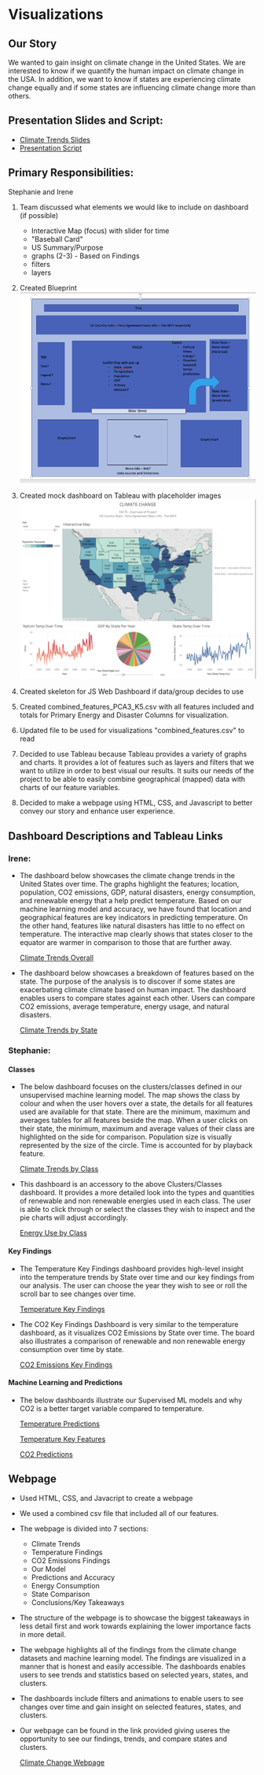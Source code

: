 # Visualizations

## Our Story

We wanted to gain insight on climate change in the United States. We are interested to know if we quantify the human impact on climate change in the USA. In addition, we want to know if states are experiencing climate change equally and if some states are influencing climate change more than others.  

## Presentation Slides and Script:
 - <a href="https://docs.google.com/presentation/d/15MENIOhjLSVF9AC3xavduDZ4B1AA4qlJFtM7gXTUJPA/edit#slide=id.p">Climate Trends Slides</a>
 - <a href="https://docs.google.com/document/d/17QTFpMqb2Hr_oPxPhpX2MKCEbhAhqKD2b9tUgRSGlSM/edit?usp=sharing">Presentation Script</a>


## Primary Responsibilities:
 Stephanie and Irene

1. Team discussed what elements we would like to include on dashboard (if possible)
    - Interactive Map (focus) with slider for time
    - "Baseball Card"
    - US Summary/Purpose
    - graphs (2-3) - Based on Findings
    - filters
    - layers

2. Created Blueprint
<img src="dashboard_mock.png"></img>

3. Created mock dashboard on Tableau with placeholder images
<img src= "dashboard_practice.png"></img>

4. Created skeleton for JS Web Dashboard if data/group decides to use

5. Created combined_features_PCA3_K5.csv with all features included and totals for Primary Energy and Disaster Columns for visualization.

6. Updated file to be used for visualizations "combined_features.csv" to read

7. Decided to use Tableau because Tableau provides a variety of graphs and charts. It provides a lot of features such as layers and filters that we want to utilize in order to best visual our results. It suits our needs of the project to be able to easily combine geographical (mapped) data with charts of our feature variables.

8. Decided to make a webpage using HTML, CSS, and Javascript to better convey our story and enhance user experience.


## Dashboard Descriptions and Tableau Links

### Irene:
- The dashboard below showcases the climate change trends in the United States over time. The graphs highlight the features; location, population, CO2 emissions, GDP, natural disasters, energy consumption, and renewable energy that a help predict temperature. Based on our machine learning model and accuracy, we have found that location and geographical features are key indicators in predicting temperature. On the other hand, features like natural disasters has little to no effect on temperature. The interactive map clearly shows that states closer to the equator are warmer in comparison to those that are further away. 

    <a href="https://public.tableau.com/profile/irene.depacina#!/vizhome/ClimateChangeTrends_16174174601980/Dashboard1?publish=yes">Climate Trends Overall</a>

- The dashboard below showcases a breakdown of features based on the state. The purpose of the analysis is to discover if some states are exacerbating climate climate based on human impact. The dashboard enables users to compare states against each other. Users can compare CO2 emissions, average temperature, energy usage, and natural disasters. 

    <a href="https://public.tableau.com/profile/irene.depacina#!/vizhome/ResultsbyState/Dashboard1">Climate Trends by State</a>


### Stephanie:
#### Classes ####
- The below dashboard focuses on the clusters/classes defined in our unsupervised machine learning model. The map shows the class by colour and when the user hovers over a state, the details for all features used are available for that state. There are the minimum, maximum and averages tables for all features beside the  map. When a user clicks on their state, the minimum, maximum and average values of their class are highlighted on the side for comparison. Population size is visually represented by the size of the circle. Time is accounted for by playback feature. 

    <a href="https://public.tableau.com/profile/stephanie.m.juniper#!/vizhome/Climate_Change_Classes/ClusterTrends?publish=yes">Climate Trends by Class</a>
- This dashboard is an accessory to the above Clusters/Classes dashboard. It provides a more detailed look into the types and quantities of renewable and non renewable energies used in each class. The user is able to click through or select the classes they wish to inspect and the pie charts will adjust accordingly.

    <a href="https://public.tableau.com/profile/stephanie.m.juniper#!/vizhome/Climate_Change_Classes/EnergyusebyCluster">Energy Use by Class</a>

#### Key Findings ####
- The Temperature Key Findings dashboard provides high-level insight into the temperature trends by State over time and our key findings from our analysis. The user can choose the year they wish to see or roll the scroll bar to see changes over time.

    <a href="https://public.tableau.com/profile/stephanie.m.juniper#!/vizhome/Temp_CO2_highlights/Temp_Key_Findings">Temperature Key Findings</a>

- The CO2 Key Findings Dashboard is very similar to the temperature dashboard, as it visualizes CO2 Emissions by State over time. The board also illustrates a comparison of renewable and non renewable energy consumption over time by state.


    <a href="https://public.tableau.com/profile/stephanie.m.juniper#!/vizhome/Temp_CO2_highlights/CO2_Key_Findings">CO2 Emissions Key Findings</a>

#### Machine Learning and Predictions ####
- The below dashboards illustrate our Supervised ML models and why CO2 is a better target variable compared to temperature. 

    <a href="https://public.tableau.com/profile/stephanie.m.juniper#!/vizhome/Predictions_16178534877910/NN-SKLModels">Temperature Predictions</a>

    <a href ="https://public.tableau.com/profile/stephanie.m.juniper#!/vizhome/Predictions_16178534877910/FeatureModels">Temperature Key Features</a>

    <a href="https://public.tableau.com/profile/stephanie.m.juniper#!/vizhome/Predictions_16178534877910/CO2Model">CO2 Predictions</a>



## Webpage

- Used HTML, CSS, and Javacript to create a webpage
- We used a combined csv file that included all of our features.
- The webpage is divided into 7 sections:
    - Climate Trends
    - Temperature Findings
    - CO2 Emissions Findings
    - Our Model
    - Predictions and Accuracy
    - Energy Consumption
    - State Comparison
    - Conclusions/Key Takeaways
- The structure of the webpage is to showcase the biggest takeaways in less detail first and work towards explaining the lower importance facts in more detail.
- The webpage highlights all of the findings from the climate change datasets and machine learning model. The findings are visualized in a manner that is honest and easily accessible. The dashboards enables users to see trends and statistics based on selected years, states, and clusters. 
- The dashboards include filters and animations to enable users to see changes over time and gain insight on selected features, states, and clusters.
- Our webpage can be found in the link provided giving useres the opportunity to see our findings, trends, and compare states and clusters.

    <a href="https://irenedepacina.github.io/climate_change/">Climate Change Webpage</a>


